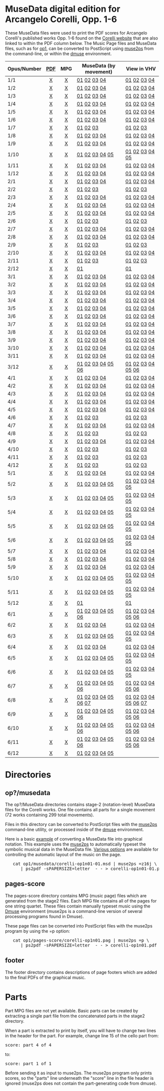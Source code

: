 MuseData digital edition for Arcangelo Corelli, Opp. 1-6
=========================================================

These MuseData files were used to print the PDF scores for Arcangelo
Corelli's published works Opp. 1-6 found on the [Corelli
website](http://corelli.ccarh.org) that are also linked to within the
PDF column below.  The Music Page files  and MuseData files, such
as for [op1](op1), can be converted to PostScript using
[muse2ps](https://github.com/musedata/muse2ps) from the command-line,
or within the [dmuse](http://dmuse.ccarh.org) environment.


| Opus/Number | [PDF](http://corelli.ccarh.org) | MPG | MuseData (by movement) | View in VHV |
| ---- | :---: | :---: | -------- | ----- |
| 1/1  | [X](https://pdf.musedata.org/?id=corelli-op1-n01) | [X](op1/pages-score/corelli-op1n01.pag) | [01](op1/musedata/corelli-op1n01-01.msd) [02](op1/musedata/corelli-op1n01-02.msd)  [03](op1/musedata/corelli-op1n01-03.msd)  [04](op1/musedata/corelli-op1n01-04.msd)                                                                                                                               |[01](https://verovio.humdrum.org?file=github:musedata/corelli/op1/musedata/corelli-op1n01-01.msd) [02](https://verovio.humdrum.org?file=github:musedata/corelli/op1/musedata/corelli-op1n01-02.msd)  [03](https://verovio.humdrum.org?file=github:musedata/corelli/op1/musedata/corelli-op1n01-03.msd)  [04](https://verovio.humdrum.org?file=github:musedata/corelli/op1/musedata/corelli-op1n01-04.msd) |
| 1/2  | [X](https://pdf.musedata.org/?id=corelli-op1-n02) | [X](op1/pages-score/corelli-op1n02.pag) | [01](op1/musedata/corelli-op1n02-01.msd) [02](op1/musedata/corelli-op1n02-02.msd)  [03](op1/musedata/corelli-op1n02-03.msd)  [04](op1/musedata/corelli-op1n02-04.msd)                                                                                                                               |[01](https://verovio.humdrum.org?file=github:musedata/corelli/op1/musedata/corelli-op1n02-01.msd) [02](https://verovio.humdrum.org?file=github:musedata/corelli/op1/musedata/corelli-op1n02-02.msd)  [03](https://verovio.humdrum.org?file=github:musedata/corelli/op1/musedata/corelli-op1n02-03.msd)  [04](https://verovio.humdrum.org?file=github:musedata/corelli/op1/musedata/corelli-op1n02-04.msd) |
| 1/3  | [X](https://pdf.musedata.org/?id=corelli-op1-n03) | [X](op1/pages-score/corelli-op1n03.pag) | [01](op1/musedata/corelli-op1n03-01.msd) [02](op1/musedata/corelli-op1n03-02.msd)  [03](op1/musedata/corelli-op1n03-03.msd)  [04](op1/musedata/corelli-op1n03-04.msd)                                                                                                                               |[01](https://verovio.humdrum.org?file=github:musedata/corelli/op1/musedata/corelli-op1n03-01.msd) [02](https://verovio.humdrum.org?file=github:musedata/corelli/op1/musedata/corelli-op1n03-02.msd)  [03](https://verovio.humdrum.org?file=github:musedata/corelli/op1/musedata/corelli-op1n03-03.msd)  [04](https://verovio.humdrum.org?file=github:musedata/corelli/op1/musedata/corelli-op1n03-04.msd) |
| 1/4  | [X](https://pdf.musedata.org/?id=corelli-op1-n04) | [X](op1/pages-score/corelli-op1n04.pag) | [01](op1/musedata/corelli-op1n04-01.msd) [02](op1/musedata/corelli-op1n04-02.msd)  [03](op1/musedata/corelli-op1n04-03.msd)  [04](op1/musedata/corelli-op1n04-04.msd)                                                                                                                               |[01](https://verovio.humdrum.org?file=github:musedata/corelli/op1/musedata/corelli-op1n04-01.msd) [02](https://verovio.humdrum.org?file=github:musedata/corelli/op1/musedata/corelli-op1n04-02.msd)  [03](https://verovio.humdrum.org?file=github:musedata/corelli/op1/musedata/corelli-op1n04-03.msd)  [04](https://verovio.humdrum.org?file=github:musedata/corelli/op1/musedata/corelli-op1n04-04.msd) |
| 1/5  | [X](https://pdf.musedata.org/?id=corelli-op1-n05) | [X](op1/pages-score/corelli-op1n05.pag) | [01](op1/musedata/corelli-op1n05-01.msd) [02](op1/musedata/corelli-op1n05-02.msd)  [03](op1/musedata/corelli-op1n05-03.msd)  [04](op1/musedata/corelli-op1n05-04.msd)                                                                                                                               |[01](https://verovio.humdrum.org?file=github:musedata/corelli/op1/musedata/corelli-op1n05-01.msd) [02](https://verovio.humdrum.org?file=github:musedata/corelli/op1/musedata/corelli-op1n05-02.msd)  [03](https://verovio.humdrum.org?file=github:musedata/corelli/op1/musedata/corelli-op1n05-03.msd)  [04](https://verovio.humdrum.org?file=github:musedata/corelli/op1/musedata/corelli-op1n05-04.msd) |
| 1/6  | [X](https://pdf.musedata.org/?id=corelli-op1-n06) | [X](op1/pages-score/corelli-op1n06.pag) | [01](op1/musedata/corelli-op1n06-01.msd) [02](op1/musedata/corelli-op1n06-02.msd)  [03](op1/musedata/corelli-op1n06-03.msd)  [04](op1/musedata/corelli-op1n06-04.msd)                                                                                                                               |[01](https://verovio.humdrum.org?file=github:musedata/corelli/op1/musedata/corelli-op1n06-01.msd) [02](https://verovio.humdrum.org?file=github:musedata/corelli/op1/musedata/corelli-op1n06-02.msd)  [03](https://verovio.humdrum.org?file=github:musedata/corelli/op1/musedata/corelli-op1n06-03.msd)  [04](https://verovio.humdrum.org?file=github:musedata/corelli/op1/musedata/corelli-op1n06-04.msd) |
| 1/7  | [X](https://pdf.musedata.org/?id=corelli-op1-n07) | [X](op1/pages-score/corelli-op1n07.pag) | [01](op1/musedata/corelli-op1n07-01.msd) [02](op1/musedata/corelli-op1n07-02.msd)  [03](op1/musedata/corelli-op1n07-03.msd)                                                                                                                                                                         |[01](https://verovio.humdrum.org?file=github:musedata/corelli/op1/musedata/corelli-op1n07-01.msd) [02](https://verovio.humdrum.org?file=github:musedata/corelli/op1/musedata/corelli-op1n07-02.msd)  [03](https://verovio.humdrum.org?file=github:musedata/corelli/op1/musedata/corelli-op1n07-03.msd) |
| 1/8  | [X](https://pdf.musedata.org/?id=corelli-op1-n08) | [X](op1/pages-score/corelli-op1n08.pag) | [01](op1/musedata/corelli-op1n08-01.msd) [02](op1/musedata/corelli-op1n08-02.msd)  [03](op1/musedata/corelli-op1n08-03.msd)  [04](op1/musedata/corelli-op1n08-04.msd)                                                                                                                               |[01](https://verovio.humdrum.org?file=github:musedata/corelli/op1/musedata/corelli-op1n08-01.msd) [02](https://verovio.humdrum.org?file=github:musedata/corelli/op1/musedata/corelli-op1n08-02.msd)  [03](https://verovio.humdrum.org?file=github:musedata/corelli/op1/musedata/corelli-op1n08-03.msd)  [04](https://verovio.humdrum.org?file=github:musedata/corelli/op1/musedata/corelli-op1n08-04.msd) |
| 1/9  | [X](https://pdf.musedata.org/?id=corelli-op1-n09) | [X](op1/pages-score/corelli-op1n09.pag) | [01](op1/musedata/corelli-op1n09-01.msd) [02](op1/musedata/corelli-op1n09-02.msd)  [03](op1/musedata/corelli-op1n09-03.msd)  [04](op1/musedata/corelli-op1n09-04.msd)                                                                                                                               |[01](https://verovio.humdrum.org?file=github:musedata/corelli/op1/musedata/corelli-op1n09-01.msd) [02](https://verovio.humdrum.org?file=github:musedata/corelli/op1/musedata/corelli-op1n09-02.msd)  [03](https://verovio.humdrum.org?file=github:musedata/corelli/op1/musedata/corelli-op1n09-03.msd)  [04](https://verovio.humdrum.org?file=github:musedata/corelli/op1/musedata/corelli-op1n09-04.msd) |
| 1/10 | [X](https://pdf.musedata.org/?id=corelli-op1-n10) | [X](op1/pages-score/corelli-op1n10.pag) | [01](op1/musedata/corelli-op1n10-01.msd) [02](op1/musedata/corelli-op1n10-02.msd)  [03](op1/musedata/corelli-op1n10-03.msd)  [04](op1/musedata/corelli-op1n10-04.msd)  [05](op1/musedata/corelli-op1n10-05.msd)                                                                                     |[01](https://verovio.humdrum.org?file=github:musedata/corelli/op1/musedata/corelli-op1n10-01.msd) [02](https://verovio.humdrum.org?file=github:musedata/corelli/op1/musedata/corelli-op1n10-02.msd)  [03](https://verovio.humdrum.org?file=github:musedata/corelli/op1/musedata/corelli-op1n10-03.msd)  [04](https://verovio.humdrum.org?file=github:musedata/corelli/op1/musedata/corelli-op1n10-04.msd)  [05](https://verovio.humdrum.org?file=github:musedata/corelli/op1/musedata/corelli-op1n10-05.msd)|
| 1/11 | [X](https://pdf.musedata.org/?id=corelli-op1-n11) | [X](op1/pages-score/corelli-op1n11.pag) | [01](op1/musedata/corelli-op1n11-01.msd) [02](op1/musedata/corelli-op1n11-02.msd)  [03](op1/musedata/corelli-op1n11-03.msd)  [04](op1/musedata/corelli-op1n11-04.msd)                                                                                                                               |[01](https://verovio.humdrum.org?file=github:musedata/corelli/op1/musedata/corelli-op1n11-01.msd) [02](https://verovio.humdrum.org?file=github:musedata/corelli/op1/musedata/corelli-op1n11-02.msd)  [03](https://verovio.humdrum.org?file=github:musedata/corelli/op1/musedata/corelli-op1n11-03.msd)  [04](https://verovio.humdrum.org?file=github:musedata/corelli/op1/musedata/corelli-op1n11-04.msd) |
| 1/12 | [X](https://pdf.musedata.org/?id=corelli-op1-n12) | [X](op1/pages-score/corelli-op1n12.pag) | [01](op1/musedata/corelli-op1n12-01.msd) [02](op1/musedata/corelli-op1n12-02.msd)  [03](op1/musedata/corelli-op1n12-03.msd)  [04](op1/musedata/corelli-op1n12-04.msd)                                                                                                                               |[01](https://verovio.humdrum.org?file=github:musedata/corelli/op1/musedata/corelli-op1n12-01.msd) [02](https://verovio.humdrum.org?file=github:musedata/corelli/op1/musedata/corelli-op1n12-02.msd)  [03](https://verovio.humdrum.org?file=github:musedata/corelli/op1/musedata/corelli-op1n12-03.msd)  [04](https://verovio.humdrum.org?file=github:musedata/corelli/op1/musedata/corelli-op1n12-04.msd) |
| 2/1  | [X](https://pdf.musedata.org/?id=corelli-op2-n01) | [X](op2/pages-score/corelli-op2n01.pag) | [01](op2/musedata/corelli-op2n01-01.msd) [02](op2/musedata/corelli-op2n01-02.msd)  [03](op2/musedata/corelli-op2n01-03.msd)  [04](op2/musedata/corelli-op2n01-04.msd)                                                                                                                               |[01](https://verovio.humdrum.org?file=github:musedata/corelli/op2/musedata/corelli-op2n01-01.msd) [02](https://verovio.humdrum.org?file=github:musedata/corelli/op2/musedata/corelli-op2n01-02.msd)  [03](https://verovio.humdrum.org?file=github:musedata/corelli/op2/musedata/corelli-op2n01-03.msd)  [04](https://verovio.humdrum.org?file=github:musedata/corelli/op2/musedata/corelli-op2n01-04.msd) |
| 2/2  | [X](https://pdf.musedata.org/?id=corelli-op2-n02) | [X](op2/pages-score/corelli-op2n02.pag) | [01](op2/musedata/corelli-op2n02-01.msd) [02](op2/musedata/corelli-op2n02-02.msd)  [03](op2/musedata/corelli-op2n02-03.msd)                                                                                                                                                                         |[01](https://verovio.humdrum.org?file=github:musedata/corelli/op2/musedata/corelli-op2n02-01.msd) [02](https://verovio.humdrum.org?file=github:musedata/corelli/op2/musedata/corelli-op2n02-02.msd)  [03](https://verovio.humdrum.org?file=github:musedata/corelli/op2/musedata/corelli-op2n02-03.msd) |
| 2/3  | [X](https://pdf.musedata.org/?id=corelli-op2-n03) | [X](op2/pages-score/corelli-op2n03.pag) | [01](op2/musedata/corelli-op2n03-01.msd) [02](op2/musedata/corelli-op2n03-02.msd)  [03](op2/musedata/corelli-op2n03-03.msd)  [04](op2/musedata/corelli-op2n03-04.msd)                                                                                                                               |[01](https://verovio.humdrum.org?file=github:musedata/corelli/op2/musedata/corelli-op2n03-01.msd) [02](https://verovio.humdrum.org?file=github:musedata/corelli/op2/musedata/corelli-op2n03-02.msd)  [03](https://verovio.humdrum.org?file=github:musedata/corelli/op2/musedata/corelli-op2n03-03.msd)  [04](https://verovio.humdrum.org?file=github:musedata/corelli/op2/musedata/corelli-op2n03-04.msd) |
| 2/4  | [X](https://pdf.musedata.org/?id=corelli-op2-n04) | [X](op2/pages-score/corelli-op2n04.pag) | [01](op2/musedata/corelli-op2n04-01.msd) [02](op2/musedata/corelli-op2n04-02.msd)  [03](op2/musedata/corelli-op2n04-03.msd)  [04](op2/musedata/corelli-op2n04-04.msd)                                                                                                                               |[01](https://verovio.humdrum.org?file=github:musedata/corelli/op2/musedata/corelli-op2n04-01.msd) [02](https://verovio.humdrum.org?file=github:musedata/corelli/op2/musedata/corelli-op2n04-02.msd)  [03](https://verovio.humdrum.org?file=github:musedata/corelli/op2/musedata/corelli-op2n04-03.msd)  [04](https://verovio.humdrum.org?file=github:musedata/corelli/op2/musedata/corelli-op2n04-04.msd) |
| 2/5  | [X](https://pdf.musedata.org/?id=corelli-op2-n05) | [X](op2/pages-score/corelli-op2n05.pag) | [01](op2/musedata/corelli-op2n05-01.msd) [02](op2/musedata/corelli-op2n05-02.msd)  [03](op2/musedata/corelli-op2n05-03.msd)  [04](op2/musedata/corelli-op2n05-04.msd)                                                                                                                               |[01](https://verovio.humdrum.org?file=github:musedata/corelli/op2/musedata/corelli-op2n05-01.msd) [02](https://verovio.humdrum.org?file=github:musedata/corelli/op2/musedata/corelli-op2n05-02.msd)  [03](https://verovio.humdrum.org?file=github:musedata/corelli/op2/musedata/corelli-op2n05-03.msd)  [04](https://verovio.humdrum.org?file=github:musedata/corelli/op2/musedata/corelli-op2n05-04.msd) |
| 2/6  | [X](https://pdf.musedata.org/?id=corelli-op2-n06) | [X](op2/pages-score/corelli-op2n06.pag) | [01](op2/musedata/corelli-op2n06-01.msd) [02](op2/musedata/corelli-op2n06-02.msd)  [03](op2/musedata/corelli-op2n06-03.msd)                                                                                                                                                                         |[01](https://verovio.humdrum.org?file=github:musedata/corelli/op2/musedata/corelli-op2n06-01.msd) [02](https://verovio.humdrum.org?file=github:musedata/corelli/op2/musedata/corelli-op2n06-02.msd)  [03](https://verovio.humdrum.org?file=github:musedata/corelli/op2/musedata/corelli-op2n06-03.msd) |
| 2/7  | [X](https://pdf.musedata.org/?id=corelli-op2-n07) | [X](op2/pages-score/corelli-op2n07.pag) | [01](op2/musedata/corelli-op2n07-01.msd) [02](op2/musedata/corelli-op2n07-02.msd)  [03](op2/musedata/corelli-op2n07-03.msd)  [04](op2/musedata/corelli-op2n07-04.msd)                                                                                                                               |[01](https://verovio.humdrum.org?file=github:musedata/corelli/op2/musedata/corelli-op2n07-01.msd) [02](https://verovio.humdrum.org?file=github:musedata/corelli/op2/musedata/corelli-op2n07-02.msd)  [03](https://verovio.humdrum.org?file=github:musedata/corelli/op2/musedata/corelli-op2n07-03.msd)  [04](https://verovio.humdrum.org?file=github:musedata/corelli/op2/musedata/corelli-op2n07-04.msd) |
| 2/8  | [X](https://pdf.musedata.org/?id=corelli-op2-n08) | [X](op2/pages-score/corelli-op2n08.pag) | [01](op2/musedata/corelli-op2n08-01.msd) [02](op2/musedata/corelli-op2n08-02.msd)  [03](op2/musedata/corelli-op2n08-03.msd)  [04](op2/musedata/corelli-op2n08-04.msd)                                                                                                                               |[01](https://verovio.humdrum.org?file=github:musedata/corelli/op2/musedata/corelli-op2n08-01.msd) [02](https://verovio.humdrum.org?file=github:musedata/corelli/op2/musedata/corelli-op2n08-02.msd)  [03](https://verovio.humdrum.org?file=github:musedata/corelli/op2/musedata/corelli-op2n08-03.msd)  [04](https://verovio.humdrum.org?file=github:musedata/corelli/op2/musedata/corelli-op2n08-04.msd) |
| 2/9  | [X](https://pdf.musedata.org/?id=corelli-op2-n09) | [X](op2/pages-score/corelli-op2n09.pag) | [01](op2/musedata/corelli-op2n09-01.msd) [02](op2/musedata/corelli-op2n09-02.msd)  [03](op2/musedata/corelli-op2n09-03.msd)                                                                                                                                                                         |[01](https://verovio.humdrum.org?file=github:musedata/corelli/op2/musedata/corelli-op2n09-01.msd) [02](https://verovio.humdrum.org?file=github:musedata/corelli/op2/musedata/corelli-op2n09-02.msd)  [03](https://verovio.humdrum.org?file=github:musedata/corelli/op2/musedata/corelli-op2n09-03.msd) |
| 2/10 | [X](https://pdf.musedata.org/?id=corelli-op2-n10) | [X](op2/pages-score/corelli-op2n10.pag) | [01](op2/musedata/corelli-op2n10-01.msd) [02](op2/musedata/corelli-op2n10-02.msd)  [03](op2/musedata/corelli-op2n10-03.msd)  [04](op2/musedata/corelli-op2n10-04.msd)                                                                                                                               |[01](https://verovio.humdrum.org?file=github:musedata/corelli/op2/musedata/corelli-op2n10-01.msd) [02](https://verovio.humdrum.org?file=github:musedata/corelli/op2/musedata/corelli-op2n10-02.msd)  [03](https://verovio.humdrum.org?file=github:musedata/corelli/op2/musedata/corelli-op2n10-03.msd)  [04](ohttps://verovio.humdrum.org?file=github:musedata/corelli/p2/musedata/corelli-op2n10-04.msd) |
| 2/11 | [X](https://pdf.musedata.org/?id=corelli-op2-n11) | [X](op2/pages-score/corelli-op2n11.pag) | [01](op2/musedata/corelli-op2n11-01.msd) [02](op2/musedata/corelli-op2n11-02.msd)  [03](op2/musedata/corelli-op2n11-03.msd)                                                                                                                                                                         |[01](https://verovio.humdrum.org?file=github:musedata/corelli/op2/musedata/corelli-op2n11-01.msd) [02](https://verovio.humdrum.org?file=github:musedata/corelli/op2/musedata/corelli-op2n11-02.msd)  [03](https://verovio.humdrum.org?file=github:musedata/corelli/op2/musedata/corelli-op2n11-03.msd) |
| 2/12 | [X](https://pdf.musedata.org/?id=corelli-op2-n12) | [X](op2/pages-score/corelli-op2n12.pag) | [01](op2/musedata/corelli-op2n12-01.msd)                                                                                                                                                                                                                                                            |[01](https://verovio.humdrum.org?file=github:musedata/corelli/op2/musedata/corelli-op2n12-01.msd) |
| 3/1  | [X](https://pdf.musedata.org/?id=corelli-op3-n01) | [X](op3/pages-score/corelli-op3n01.pag) | [01](op3/musedata/corelli-op3n01-01.msd) [02](op3/musedata/corelli-op3n01-02.msd)  [03](op3/musedata/corelli-op3n01-03.msd)  [04](op3/musedata/corelli-op3n01-04.msd)                                                                                                                               |[01](https://verovio.humdrum.org?file=github:musedata/corelli/op3/musedata/corelli-op3n01-01.msd) [02](https://verovio.humdrum.org?file=github:musedata/corelli/op3/musedata/corelli-op3n01-02.msd)  [03](https://verovio.humdrum.org?file=github:musedata/corelli/op3/musedata/corelli-op3n01-03.msd)  [04](https://verovio.humdrum.org?file=github:musedata/corelli/op3/musedata/corelli-op3n01-04.msd) |
| 3/2  | [X](https://pdf.musedata.org/?id=corelli-op3-n02) | [X](op3/pages-score/corelli-op3n02.pag) | [01](op3/musedata/corelli-op3n02-01.msd) [02](op3/musedata/corelli-op3n02-02.msd)  [03](op3/musedata/corelli-op3n02-03.msd)  [04](op3/musedata/corelli-op3n02-04.msd)                                                                                                                               |[01](https://verovio.humdrum.org?file=github:musedata/corelli/op3/musedata/corelli-op3n02-01.msd) [02](https://verovio.humdrum.org?file=github:musedata/corelli/op3/musedata/corelli-op3n02-02.msd)  [03](https://verovio.humdrum.org?file=github:musedata/corelli/op3/musedata/corelli-op3n02-03.msd)  [04](https://verovio.humdrum.org?file=github:musedata/corelli/op3/musedata/corelli-op3n02-04.msd) |
| 3/3  | [X](https://pdf.musedata.org/?id=corelli-op3-n03) | [X](op3/pages-score/corelli-op3n03.pag) | [01](op3/musedata/corelli-op3n03-01.msd) [02](op3/musedata/corelli-op3n03-02.msd)  [03](op3/musedata/corelli-op3n03-03.msd)  [04](op3/musedata/corelli-op3n03-04.msd)                                                                                                                               |[01](https://verovio.humdrum.org?file=github:musedata/corelli/op3/musedata/corelli-op3n03-01.msd) [02](https://verovio.humdrum.org?file=github:musedata/corelli/op3/musedata/corelli-op3n03-02.msd)  [03](https://verovio.humdrum.org?file=github:musedata/corelli/op3/musedata/corelli-op3n03-03.msd)  [04](https://verovio.humdrum.org?file=github:musedata/corelli/op3/musedata/corelli-op3n03-04.msd) |
| 3/4  | [X](https://pdf.musedata.org/?id=corelli-op3-n04) | [X](op3/pages-score/corelli-op3n04.pag) | [01](op3/musedata/corelli-op3n04-01.msd) [02](op3/musedata/corelli-op3n04-02.msd)  [03](op3/musedata/corelli-op3n04-03.msd)  [04](op3/musedata/corelli-op3n04-04.msd)                                                                                                                               |[01](https://verovio.humdrum.org?file=github:musedata/corelli/op3/musedata/corelli-op3n04-01.msd) [02](https://verovio.humdrum.org?file=github:musedata/corelli/op3/musedata/corelli-op3n04-02.msd)  [03](https://verovio.humdrum.org?file=github:musedata/corelli/op3/musedata/corelli-op3n04-03.msd)  [04](https://verovio.humdrum.org?file=github:musedata/corelli/op3/musedata/corelli-op3n04-04.msd) |
| 3/5  | [X](https://pdf.musedata.org/?id=corelli-op3-n05) | [X](op3/pages-score/corelli-op3n05.pag) | [01](op3/musedata/corelli-op3n05-01.msd) [02](op3/musedata/corelli-op3n05-02.msd)  [03](op3/musedata/corelli-op3n05-03.msd)  [04](op3/musedata/corelli-op3n05-04.msd)                                                                                                                               |[01](https://verovio.humdrum.org?file=github:musedata/corelli/op3/musedata/corelli-op3n05-01.msd) [02](https://verovio.humdrum.org?file=github:musedata/corelli/op3/musedata/corelli-op3n05-02.msd)  [03](https://verovio.humdrum.org?file=github:musedata/corelli/op3/musedata/corelli-op3n05-03.msd)  [04](https://verovio.humdrum.org?file=github:musedata/corelli/op3/musedata/corelli-op3n05-04.msd) |
| 3/6  | [X](https://pdf.musedata.org/?id=corelli-op3-n06) | [X](op3/pages-score/corelli-op3n06.pag) | [01](op3/musedata/corelli-op3n06-01.msd) [02](op3/musedata/corelli-op3n06-02.msd)  [03](op3/musedata/corelli-op3n06-03.msd)  [04](op3/musedata/corelli-op3n06-04.msd)                                                                                                                               |[01](https://verovio.humdrum.org?file=github:musedata/corelli/op3/musedata/corelli-op3n06-01.msd) [02](https://verovio.humdrum.org?file=github:musedata/corelli/op3/musedata/corelli-op3n06-02.msd)  [03](https://verovio.humdrum.org?file=github:musedata/corelli/op3/musedata/corelli-op3n06-03.msd)  [04](https://verovio.humdrum.org?file=github:musedata/corelli/op3/musedata/corelli-op3n06-04.msd) |
| 3/7  | [X](https://pdf.musedata.org/?id=corelli-op3-n07) | [X](op3/pages-score/corelli-op3n07.pag) | [01](op3/musedata/corelli-op3n07-01.msd) [02](op3/musedata/corelli-op3n07-02.msd)  [03](op3/musedata/corelli-op3n07-03.msd)  [04](op3/musedata/corelli-op3n07-04.msd)                                                                                                                               |[01](https://verovio.humdrum.org?file=github:musedata/corelli/op3/musedata/corelli-op3n07-01.msd) [02](https://verovio.humdrum.org?file=github:musedata/corelli/op3/musedata/corelli-op3n07-02.msd)  [03](https://verovio.humdrum.org?file=github:musedata/corelli/op3/musedata/corelli-op3n07-03.msd)  [04](https://verovio.humdrum.org?file=github:musedata/corelli/op3/musedata/corelli-op3n07-04.msd) |
| 3/8  | [X](https://pdf.musedata.org/?id=corelli-op3-n08) | [X](op3/pages-score/corelli-op3n08.pag) | [01](op3/musedata/corelli-op3n08-01.msd) [02](op3/musedata/corelli-op3n08-02.msd)  [03](op3/musedata/corelli-op3n08-03.msd)  [04](op3/musedata/corelli-op3n08-04.msd)                                                                                                                               |[01](https://verovio.humdrum.org?file=github:musedata/corelli/op3/musedata/corelli-op3n08-01.msd) [02](https://verovio.humdrum.org?file=github:musedata/corelli/op3/musedata/corelli-op3n08-02.msd)  [03](https://verovio.humdrum.org?file=github:musedata/corelli/op3/musedata/corelli-op3n08-03.msd)  [04](https://verovio.humdrum.org?file=github:musedata/corelli/op3/musedata/corelli-op3n08-04.msd) |
| 3/9  | [X](https://pdf.musedata.org/?id=corelli-op3-n09) | [X](op3/pages-score/corelli-op3n09.pag) | [01](op3/musedata/corelli-op3n09-01.msd) [02](op3/musedata/corelli-op3n09-02.msd)  [03](op3/musedata/corelli-op3n09-03.msd)  [04](op3/musedata/corelli-op3n09-04.msd)                                                                                                                               |[01](https://verovio.humdrum.org?file=github:musedata/corelli/op3/musedata/corelli-op3n09-01.msd) [02](https://verovio.humdrum.org?file=github:musedata/corelli/op3/musedata/corelli-op3n09-02.msd)  [03](https://verovio.humdrum.org?file=github:musedata/corelli/op3/musedata/corelli-op3n09-03.msd)  [04](https://verovio.humdrum.org?file=github:musedata/corelli/op3/musedata/corelli-op3n09-04.msd) |
| 3/10 | [X](https://pdf.musedata.org/?id=corelli-op3-n10) | [X](op3/pages-score/corelli-op3n10.pag) | [01](op3/musedata/corelli-op3n10-01.msd) [02](op3/musedata/corelli-op3n10-02.msd)  [03](op3/musedata/corelli-op3n10-03.msd)  [04](op3/musedata/corelli-op3n10-04.msd)                                                                                                                               |[01](https://verovio.humdrum.org?file=github:musedata/corelli/op3/musedata/corelli-op3n10-01.msd) [02](https://verovio.humdrum.org?file=github:musedata/corelli/op3/musedata/corelli-op3n10-02.msd)  [03](https://verovio.humdrum.org?file=github:musedata/corelli/op3/musedata/corelli-op3n10-03.msd)  [04](https://verovio.humdrum.org?file=github:musedata/corelli/op3/musedata/corelli-op3n10-04.msd) |
| 3/11 | [X](https://pdf.musedata.org/?id=corelli-op3-n11) | [X](op3/pages-score/corelli-op3n11.pag) | [01](op3/musedata/corelli-op3n11-01.msd) [02](op3/musedata/corelli-op3n11-02.msd)  [03](op3/musedata/corelli-op3n11-03.msd)  [04](op3/musedata/corelli-op3n11-04.msd)                                                                                                                               |[01](https://verovio.humdrum.org?file=github:musedata/corelli/op3/musedata/corelli-op3n11-01.msd) [02](https://verovio.humdrum.org?file=github:musedata/corelli/op3/musedata/corelli-op3n11-02.msd)  [03](https://verovio.humdrum.org?file=github:musedata/corelli/op3/musedata/corelli-op3n11-03.msd)  [04](https://verovio.humdrum.org?file=github:musedata/corelli/op3/musedata/corelli-op3n11-04.msd) |
| 3/12 | [X](https://pdf.musedata.org/?id=corelli-op3-n12) | [X](op3/pages-score/corelli-op3n12.pag) | [01](op3/musedata/corelli-op3n12-01.msd) [02](op3/musedata/corelli-op3n12-02.msd)  [03](op3/musedata/corelli-op3n12-03.msd)  [04](op3/musedata/corelli-op3n12-04.msd)  [05](op3/musedata/corelli-op3n12-05.msd)  [06](op3/musedata/corelli-op3n12-06.msd)                                           |[01](https://verovio.humdrum.org?file=github:musedata/corelli/op3/musedata/corelli-op3n12-01.msd) [02](https://verovio.humdrum.org?file=github:musedata/corelli/op3/musedata/corelli-op3n12-02.msd)  [03](https://verovio.humdrum.org?file=github:musedata/corelli/op3/musedata/corelli-op3n12-03.msd)  [04](https://verovio.humdrum.org?file=github:musedata/corelli/op3/musedata/corelli-op3n12-04.msd)  [05](https://verovio.humdrum.org?file=github:musedata/corelli/op3/musedata/corelli-op3n12-05.msd)  [06](op3/musedata/corelli-op3n12-06.msd) |
| 4/1  | [X](https://pdf.musedata.org/?id=corelli-op4-n01) | [X](op4/pages-score/corelli-op4n01.pag) | [01](op4/musedata/corelli-op4n01-01.msd) [02](op4/musedata/corelli-op4n01-02.msd)  [03](op4/musedata/corelli-op4n01-03.msd)  [04](op4/musedata/corelli-op4n01-04.msd)                                                                                                                               |[01](https://verovio.humdrum.org?file=github:musedata/corelli/op4/musedata/corelli-op4n01-01.msd) [02](https://verovio.humdrum.org?file=github:musedata/corelli/op4/musedata/corelli-op4n01-02.msd)  [03](https://verovio.humdrum.org?file=github:musedata/corelli/op4/musedata/corelli-op4n01-03.msd)  [04](https://verovio.humdrum.org?file=github:musedata/corelli/op4/musedata/corelli-op4n01-04.msd) |
| 4/2  | [X](https://pdf.musedata.org/?id=corelli-op4-n02) | [X](op4/pages-score/corelli-op4n02.pag) | [01](op4/musedata/corelli-op4n02-01.msd) [02](op4/musedata/corelli-op4n02-02.msd)  [03](op4/musedata/corelli-op4n02-03.msd)  [04](op4/musedata/corelli-op4n02-04.msd)                                                                                                                               |[01](https://verovio.humdrum.org?file=github:musedata/corelli/op4/musedata/corelli-op4n02-01.msd) [02](https://verovio.humdrum.org?file=github:musedata/corelli/op4/musedata/corelli-op4n02-02.msd)  [03](https://verovio.humdrum.org?file=github:musedata/corelli/op4/musedata/corelli-op4n02-03.msd)  [04](https://verovio.humdrum.org?file=github:musedata/corelli/op4/musedata/corelli-op4n02-04.msd) |
| 4/3  | [X](https://pdf.musedata.org/?id=corelli-op4-n03) | [X](op4/pages-score/corelli-op4n03.pag) | [01](op4/musedata/corelli-op4n03-01.msd) [02](op4/musedata/corelli-op4n03-02.msd)  [03](op4/musedata/corelli-op4n03-03.msd)  [04](op4/musedata/corelli-op4n03-04.msd)                                                                                                                               |[01](https://verovio.humdrum.org?file=github:musedata/corelli/op4/musedata/corelli-op4n03-01.msd) [02](https://verovio.humdrum.org?file=github:musedata/corelli/op4/musedata/corelli-op4n03-02.msd)  [03](https://verovio.humdrum.org?file=github:musedata/corelli/op4/musedata/corelli-op4n03-03.msd)  [04](https://verovio.humdrum.org?file=github:musedata/corelli/op4/musedata/corelli-op4n03-04.msd) |
| 4/4  | [X](https://pdf.musedata.org/?id=corelli-op4-n04) | [X](op4/pages-score/corelli-op4n04.pag) | [01](op4/musedata/corelli-op4n04-01.msd) [02](op4/musedata/corelli-op4n04-02.msd)  [03](op4/musedata/corelli-op4n04-03.msd)  [04](op4/musedata/corelli-op4n04-04.msd)                                                                                                                               |[01](https://verovio.humdrum.org?file=github:musedata/corelli/op4/musedata/corelli-op4n04-01.msd) [02](https://verovio.humdrum.org?file=github:musedata/corelli/op4/musedata/corelli-op4n04-02.msd)  [03](https://verovio.humdrum.org?file=github:musedata/corelli/op4/musedata/corelli-op4n04-03.msd)  [04](https://verovio.humdrum.org?file=github:musedata/corelli/op4/musedata/corelli-op4n04-04.msd) |
| 4/5  | [X](https://pdf.musedata.org/?id=corelli-op4-n05) | [X](op4/pages-score/corelli-op4n05.pag) | [01](op4/musedata/corelli-op4n05-01.msd) [02](op4/musedata/corelli-op4n05-02.msd)  [03](op4/musedata/corelli-op4n05-03.msd)  [04](op4/musedata/corelli-op4n05-04.msd)                                                                                                                               |[01](https://verovio.humdrum.org?file=github:musedata/corelli/op4/musedata/corelli-op4n05-01.msd) [02](https://verovio.humdrum.org?file=github:musedata/corelli/op4/musedata/corelli-op4n05-02.msd)  [03](https://verovio.humdrum.org?file=github:musedata/corelli/op4/musedata/corelli-op4n05-03.msd)  [04](https://verovio.humdrum.org?file=github:musedata/corelli/op4/musedata/corelli-op4n05-04.msd) |
| 4/6  | [X](https://pdf.musedata.org/?id=corelli-op4-n06) | [X](op4/pages-score/corelli-op4n06.pag) | [01](op4/musedata/corelli-op4n06-01.msd) [02](op4/musedata/corelli-op4n06-02.msd)  [03](op4/musedata/corelli-op4n06-03.msd)                                                                                                                                                                         |[01](https://verovio.humdrum.org?file=github:musedata/corelli/op4/musedata/corelli-op4n06-01.msd) [02](https://verovio.humdrum.org?file=github:musedata/corelli/op4/musedata/corelli-op4n06-02.msd)  [03](https://verovio.humdrum.org?file=github:musedata/corelli/op4/musedata/corelli-op4n06-03.msd) |
| 4/7  | [X](https://pdf.musedata.org/?id=corelli-op4-n07) | [X](op4/pages-score/corelli-op4n07.pag) | [01](op4/musedata/corelli-op4n07-01.msd) [02](op4/musedata/corelli-op4n07-02.msd)  [03](op4/musedata/corelli-op4n07-03.msd)  [04](op4/musedata/corelli-op4n07-04.msd)                                                                                                                               |[01](https://verovio.humdrum.org?file=github:musedata/corelli/op4/musedata/corelli-op4n07-01.msd) [02](https://verovio.humdrum.org?file=github:musedata/corelli/op4/musedata/corelli-op4n07-02.msd)  [03](https://verovio.humdrum.org?file=github:musedata/corelli/op4/musedata/corelli-op4n07-03.msd)  [04](https://verovio.humdrum.org?file=github:musedata/corelli/op4/musedata/corelli-op4n07-04.msd) |
| 4/8  | [X](https://pdf.musedata.org/?id=corelli-op4-n08) | [X](op4/pages-score/corelli-op4n08.pag) | [01](op4/musedata/corelli-op4n08-01.msd) [02](op4/musedata/corelli-op4n08-02.msd)  [03](op4/musedata/corelli-op4n08-03.msd)                                                                                                                                                                         |[01](https://verovio.humdrum.org?file=github:musedata/corelli/op4/musedata/corelli-op4n08-01.msd) [02](https://verovio.humdrum.org?file=github:musedata/corelli/op4/musedata/corelli-op4n08-02.msd)  [03](https://verovio.humdrum.org?file=github:musedata/corelli/op4/musedata/corelli-op4n08-03.msd) |
| 4/9  | [X](https://pdf.musedata.org/?id=corelli-op4-n09) | [X](op4/pages-score/corelli-op4n09.pag) | [01](op4/musedata/corelli-op4n09-01.msd) [02](op4/musedata/corelli-op4n09-02.msd)  [03](op4/musedata/corelli-op4n09-03.msd)  [04](op4/musedata/corelli-op4n09-04.msd)                                                                                                                               |[01](https://verovio.humdrum.org?file=github:musedata/corelli/op4/musedata/corelli-op4n09-01.msd) [02](https://verovio.humdrum.org?file=github:musedata/corelli/op4/musedata/corelli-op4n09-02.msd)  [03](https://verovio.humdrum.org?file=github:musedata/corelli/op4/musedata/corelli-op4n09-03.msd)  [04](https://verovio.humdrum.org?file=github:musedata/corelli/op4/musedata/corelli-op4n09-04.msd) |
| 4/10 | [X](https://pdf.musedata.org/?id=corelli-op4-n10) | [X](op4/pages-score/corelli-op4n10.pag) | [01](op4/musedata/corelli-op4n10-01.msd) [02](op4/musedata/corelli-op4n10-02.msd)  [03](op4/musedata/corelli-op4n10-03.msd)                                                                                                                                                                         |[01](https://verovio.humdrum.org?file=github:musedata/corelli/op4/musedata/corelli-op4n10-01.msd) [02](https://verovio.humdrum.org?file=github:musedata/corelli/op4/musedata/corelli-op4n10-02.msd)  [03](https://verovio.humdrum.org?file=github:musedata/corelli/op4/musedata/corelli-op4n10-03.msd) |
| 4/11 | [X](https://pdf.musedata.org/?id=corelli-op4-n11) | [X](op4/pages-score/corelli-op4n11.pag) | [01](op4/musedata/corelli-op4n11-01.msd) [02](op4/musedata/corelli-op4n11-02.msd)  [03](op4/musedata/corelli-op4n11-03.msd)                                                                                                                                                                         |[01](https://verovio.humdrum.org?file=github:musedata/corelli/op4/musedata/corelli-op4n11-01.msd) [02](https://verovio.humdrum.org?file=github:musedata/corelli/op4/musedata/corelli-op4n11-02.msd)  [03](https://verovio.humdrum.org?file=github:musedata/corelli/op4/musedata/corelli-op4n11-03.msd) |
| 4/12 | [X](https://pdf.musedata.org/?id=corelli-op4-n12) | [X](op4/pages-score/corelli-op4n12.pag) | [01](op4/musedata/corelli-op4n12-01.msd) [02](op4/musedata/corelli-op4n12-02.msd)  [03](op4/musedata/corelli-op4n12-03.msd)                                                                                                                                                                         |[01](https://verovio.humdrum.org?file=github:musedata/corelli/op4/musedata/corelli-op4n12-01.msd) [02](https://verovio.humdrum.org?file=github:musedata/corelli/op4/musedata/corelli-op4n12-02.msd)  [03](https://verovio.humdrum.org?file=github:musedata/corelli/op4/musedata/corelli-op4n12-03.msd) |
| 5/1  | [X](https://pdf.musedata.org/?id=corelli-op5-n01) | [X](op5/pages-score/corelli-op5n01.pag) | [01](op5/musedata/corelli-op5n01-01.msd) [02](op5/musedata/corelli-op5n01-02.msd)  [03](op5/musedata/corelli-op5n01-03.msd)  [04](op5/musedata/corelli-op5n01-04.msd)                                                                                                                               |[01](https://verovio.humdrum.org?file=github:musedata/corelli/op5/musedata/corelli-op5n01-01.msd) [02](https://verovio.humdrum.org?file=github:musedata/corelli/op5/musedata/corelli-op5n01-02.msd)  [03](https://verovio.humdrum.org?file=github:musedata/corelli/op5/musedata/corelli-op5n01-03.msd)  [04](https://verovio.humdrum.org?file=github:musedata/corelli/op5/musedata/corelli-op5n01-04.msd) |
| 5/2  | [X](https://pdf.musedata.org/?id=corelli-op5-n02) | [X](op5/pages-score/corelli-op5n02.pag) | [01](op5/musedata/corelli-op5n02-01.msd) [02](op5/musedata/corelli-op5n02-02.msd)  [03](op5/musedata/corelli-op5n02-03.msd)  [04](op5/musedata/corelli-op5n02-04.msd)  [05](op5/musedata/corelli-op5n02-05.msd)                                                                                     |[01](https://verovio.humdrum.org?file=github:musedata/corelli/op5/musedata/corelli-op5n02-01.msd) [02](https://verovio.humdrum.org?file=github:musedata/corelli/op5/musedata/corelli-op5n02-02.msd)  [03](https://verovio.humdrum.org?file=github:musedata/corelli/op5/musedata/corelli-op5n02-03.msd)  [04](https://verovio.humdrum.org?file=github:musedata/corelli/op5/musedata/corelli-op5n02-04.msd)  [05](https://verovio.humdrum.org?file=github:musedata/corelli/op5/musedata/corelli-op5n02-05.msd) |
| 5/3  | [X](https://pdf.musedata.org/?id=corelli-op5-n03) | [X](op5/pages-score/corelli-op5n03.pag) | [01](op5/musedata/corelli-op5n03-01.msd) [02](op5/musedata/corelli-op5n03-02.msd)  [03](op5/musedata/corelli-op5n03-03.msd)  [04](op5/musedata/corelli-op5n03-04.msd)  [05](op5/musedata/corelli-op5n03-05.msd)                                                                                     |[01](https://verovio.humdrum.org?file=github:musedata/corelli/op5/musedata/corelli-op5n03-01.msd) [02](https://verovio.humdrum.org?file=github:musedata/corelli/op5/musedata/corelli-op5n03-02.msd)  [03](https://verovio.humdrum.org?file=github:musedata/corelli/op5/musedata/corelli-op5n03-03.msd)  [04](https://verovio.humdrum.org?file=github:musedata/corelli/op5/musedata/corelli-op5n03-04.msd)  [05](https://verovio.humdrum.org?file=github:musedata/corelli/op5/musedata/corelli-op5n03-05.msd) |
| 5/4  | [X](https://pdf.musedata.org/?id=corelli-op5-n04) | [X](op5/pages-score/corelli-op5n04.pag) | [01](op5/musedata/corelli-op5n04-01.msd) [02](op5/musedata/corelli-op5n04-02.msd)  [03](op5/musedata/corelli-op5n04-03.msd)  [04](op5/musedata/corelli-op5n04-04.msd)  [05](op5/musedata/corelli-op5n04-05.msd)                                                                                     |[01](https://verovio.humdrum.org?file=github:musedata/corelli/op5/musedata/corelli-op5n04-01.msd) [02](https://verovio.humdrum.org?file=github:musedata/corelli/op5/musedata/corelli-op5n04-02.msd)  [03](https://verovio.humdrum.org?file=github:musedata/corelli/op5/musedata/corelli-op5n04-03.msd)  [04](https://verovio.humdrum.org?file=github:musedata/corelli/op5/musedata/corelli-op5n04-04.msd)  [05](https://verovio.humdrum.org?file=github:musedata/corelli/op5/musedata/corelli-op5n04-05.msd) |
| 5/5  | [X](https://pdf.musedata.org/?id=corelli-op5-n05) | [X](op5/pages-score/corelli-op5n05.pag) | [01](op5/musedata/corelli-op5n05-01.msd) [02](op5/musedata/corelli-op5n05-02.msd)  [03](op5/musedata/corelli-op5n05-03.msd)  [04](op5/musedata/corelli-op5n05-04.msd)  [05](op5/musedata/corelli-op5n05-05.msd)                                                                                     |[01](https://verovio.humdrum.org?file=github:musedata/corelli/op5/musedata/corelli-op5n05-01.msd) [02](https://verovio.humdrum.org?file=github:musedata/corelli/op5/musedata/corelli-op5n05-02.msd)  [03](https://verovio.humdrum.org?file=github:musedata/corelli/op5/musedata/corelli-op5n05-03.msd)  [04](https://verovio.humdrum.org?file=github:musedata/corelli/op5/musedata/corelli-op5n05-04.msd)  [05](https://verovio.humdrum.org?file=github:musedata/corelli/op5/musedata/corelli-op5n05-05.msd) |
| 5/6  | [X](https://pdf.musedata.org/?id=corelli-op5-n06) | [X](op5/pages-score/corelli-op5n06.pag) | [01](op5/musedata/corelli-op5n06-01.msd) [02](op5/musedata/corelli-op5n06-02.msd)  [03](op5/musedata/corelli-op5n06-03.msd)  [04](op5/musedata/corelli-op5n06-04.msd)  [05](op5/musedata/corelli-op5n06-05.msd)                                                                                     |[01](https://verovio.humdrum.org?file=github:musedata/corelli/op5/musedata/corelli-op5n06-01.msd) [02](https://verovio.humdrum.org?file=github:musedata/corelli/op5/musedata/corelli-op5n06-02.msd)  [03](https://verovio.humdrum.org?file=github:musedata/corelli/op5/musedata/corelli-op5n06-03.msd)  [04](https://verovio.humdrum.org?file=github:musedata/corelli/op5/musedata/corelli-op5n06-04.msd)  [05](https://verovio.humdrum.org?file=github:musedata/corelli/op5/musedata/corelli-op5n06-05.msd) |
| 5/7  | [X](https://pdf.musedata.org/?id=corelli-op5-n07) | [X](op5/pages-score/corelli-op5n07.pag) | [01](op5/musedata/corelli-op5n07-01.msd) [02](op5/musedata/corelli-op5n07-02.msd)  [03](op5/musedata/corelli-op5n07-03.msd)  [04](op5/musedata/corelli-op5n07-04.msd)                                                                                                                               |[01](https://verovio.humdrum.org?file=github:musedata/corelli/op5/musedata/corelli-op5n07-01.msd) [02](https://verovio.humdrum.org?file=github:musedata/corelli/op5/musedata/corelli-op5n07-02.msd)  [03](https://verovio.humdrum.org?file=github:musedata/corelli/op5/musedata/corelli-op5n07-03.msd)  [04](https://verovio.humdrum.org?file=github:musedata/corelli/op5/musedata/corelli-op5n07-04.msd) |
| 5/8  | [X](https://pdf.musedata.org/?id=corelli-op5-n08) | [X](op5/pages-score/corelli-op5n08.pag) | [01](op5/musedata/corelli-op5n08-01.msd) [02](op5/musedata/corelli-op5n08-02.msd)  [03](op5/musedata/corelli-op5n08-03.msd)  [04](op5/musedata/corelli-op5n08-04.msd)                                                                                                                               |[01](https://verovio.humdrum.org?file=github:musedata/corelli/op5/musedata/corelli-op5n08-01.msd) [02](https://verovio.humdrum.org?file=github:musedata/corelli/op5/musedata/corelli-op5n08-02.msd)  [03](https://verovio.humdrum.org?file=github:musedata/corelli/op5/musedata/corelli-op5n08-03.msd)  [04](https://verovio.humdrum.org?file=github:musedata/corelli/op5/musedata/corelli-op5n08-04.msd) |
| 5/9  | [X](https://pdf.musedata.org/?id=corelli-op5-n09) | [X](op5/pages-score/corelli-op5n09.pag) | [01](op5/musedata/corelli-op5n09-01.msd) [02](op5/musedata/corelli-op5n09-02.msd)  [03](op5/musedata/corelli-op5n09-03.msd)  [04](op5/musedata/corelli-op5n09-04.msd)                                                                                                                               |[01](https://verovio.humdrum.org?file=github:musedata/corelli/op5/musedata/corelli-op5n09-01.msd) [02](https://verovio.humdrum.org?file=github:musedata/corelli/op5/musedata/corelli-op5n09-02.msd)  [03](https://verovio.humdrum.org?file=github:musedata/corelli/op5/musedata/corelli-op5n09-03.msd)  [04](https://verovio.humdrum.org?file=github:musedata/corelli/op5/musedata/corelli-op5n09-04.msd) |
| 5/10 | [X](https://pdf.musedata.org/?id=corelli-op5-n10) | [X](op5/pages-score/corelli-op5n10.pag) | [01](op5/musedata/corelli-op5n10-01.msd) [02](op5/musedata/corelli-op5n10-02.msd)  [03](op5/musedata/corelli-op5n10-03.msd)  [04](op5/musedata/corelli-op5n10-04.msd)  [05](op5/musedata/corelli-op5n10-05.msd)                                                                                     |[01](https://verovio.humdrum.org?file=github:musedata/corelli/op5/musedata/corelli-op5n10-01.msd) [02](https://verovio.humdrum.org?file=github:musedata/corelli/op5/musedata/corelli-op5n10-02.msd)  [03](https://verovio.humdrum.org?file=github:musedata/corelli/op5/musedata/corelli-op5n10-03.msd)  [04](https://verovio.humdrum.org?file=github:musedata/corelli/op5/musedata/corelli-op5n10-04.msd)  [05](https://verovio.humdrum.org?file=github:musedata/corelli/op5/musedata/corelli-op5n10-05.msd) |
| 5/11 | [X](https://pdf.musedata.org/?id=corelli-op5-n11) | [X](op5/pages-score/corelli-op5n11.pag) | [01](op5/musedata/corelli-op5n11-01.msd) [02](op5/musedata/corelli-op5n11-02.msd)  [03](op5/musedata/corelli-op5n11-03.msd)  [04](op5/musedata/corelli-op5n11-04.msd)  [05](op5/musedata/corelli-op5n11-05.msd)                                                                                     |[01](https://verovio.humdrum.org?file=github:musedata/corelli/op5/musedata/corelli-op5n11-01.msd) [02](https://verovio.humdrum.org?file=github:musedata/corelli/op5/musedata/corelli-op5n11-02.msd)  [03](https://verovio.humdrum.org?file=github:musedata/corelli/op5/musedata/corelli-op5n11-03.msd)  [04](https://verovio.humdrum.org?file=github:musedata/corelli/op5/musedata/corelli-op5n11-04.msd)  [05](https://verovio.humdrum.org?file=github:musedata/corelli/op5/musedata/corelli-op5n11-05.msd) |
| 5/12 | [X](https://pdf.musedata.org/?id=corelli-op5-n12) | [X](op5/pages-score/corelli-op5n12.pag) | [01](op5/musedata/corelli-op5n12-01.msd)                                                                                                                                                                                                                                                            |[01](https://verovio.humdrum.org?file=github:musedata/corelli/op5/musedata/corelli-op5n12-01.msd) |
| 6/1  | [X](https://pdf.musedata.org/?id=corelli-op6-n01) | [X](op6/pages-score/corelli-op6n01.pag) | [01](op6/musedata/corelli-op6n01-01.msd) [02](op6/musedata/corelli-op6n01-02.msd)  [03](op6/musedata/corelli-op6n01-03.msd)  [04](op6/musedata/corelli-op6n01-04.msd)  [05](op6/musedata/corelli-op6n01-05.msd)  [06](op6/musedata/corelli-op6n01-06.msd)                                           |[01](https://verovio.humdrum.org?file=github:musedata/corelli/op6/musedata/corelli-op6n01-01.msd) [02](https://verovio.humdrum.org?file=github:musedata/corelli/op6/musedata/corelli-op6n01-02.msd)  [03](ohttps://verovio.humdrum.org?file=github:musedata/corelli/p6/musedata/corelli-op6n01-03.msd)  [04](https://verovio.humdrum.org?file=github:musedata/corelli/op6/musedata/corelli-op6n01-04.msd)  [05](https://verovio.humdrum.org?file=github:musedata/corelli/op6/musedata/corelli-op6n01-05.msd)  [06](https://verovio.humdrum.org?file=github:musedata/corelli/op6/musedata/corelli-op6n01-06.msd) |
| 6/2  | [X](https://pdf.musedata.org/?id=corelli-op6-n02) | [X](op6/pages-score/corelli-op6n02.pag) | [01](op6/musedata/corelli-op6n02-01.msd) [02](op6/musedata/corelli-op6n02-02.msd)  [03](op6/musedata/corelli-op6n02-03.msd)  [04](op6/musedata/corelli-op6n02-04.msd)                                                                                                                               |[01](https://verovio.humdrum.org?file=github:musedata/corelli/op6/musedata/corelli-op6n02-01.msd) [02](https://verovio.humdrum.org?file=github:musedata/corelli/op6/musedata/corelli-op6n02-02.msd)  [03](ohttps://verovio.humdrum.org?file=github:musedata/corelli/p6/musedata/corelli-op6n02-03.msd)  [04](https://verovio.humdrum.org?file=github:musedata/corelli/op6/musedata/corelli-op6n02-04.msd) |
| 6/3  | [X](https://pdf.musedata.org/?id=corelli-op6-n03) | [X](op6/pages-score/corelli-op6n03.pag) | [01](op6/musedata/corelli-op6n03-01.msd) [02](op6/musedata/corelli-op6n03-02.msd)  [03](op6/musedata/corelli-op6n03-03.msd)  [04](op6/musedata/corelli-op6n03-04.msd)  [05](op6/musedata/corelli-op6n03-05.msd)                                                                                     |[01](https://verovio.humdrum.org?file=github:musedata/corelli/op6/musedata/corelli-op6n03-01.msd) [02](https://verovio.humdrum.org?file=github:musedata/corelli/op6/musedata/corelli-op6n03-02.msd)  [03](ohttps://verovio.humdrum.org?file=github:musedata/corelli/p6/musedata/corelli-op6n03-03.msd)  [04](https://verovio.humdrum.org?file=github:musedata/corelli/op6/musedata/corelli-op6n03-04.msd)  [05](https://verovio.humdrum.org?file=github:musedata/corelli/op6/musedata/corelli-op6n03-05.msd) |
| 6/4  | [X](https://pdf.musedata.org/?id=corelli-op6-n04) | [X](op6/pages-score/corelli-op6n04.pag) | [01](op6/musedata/corelli-op6n04-01.msd) [02](op6/musedata/corelli-op6n04-02.msd)  [03](op6/musedata/corelli-op6n04-03.msd)  [04](op6/musedata/corelli-op6n04-04.msd)                                                                                                                               |[01](https://verovio.humdrum.org?file=github:musedata/corelli/op6/musedata/corelli-op6n04-01.msd) [02](https://verovio.humdrum.org?file=github:musedata/corelli/op6/musedata/corelli-op6n04-02.msd)  [03](ohttps://verovio.humdrum.org?file=github:musedata/corelli/p6/musedata/corelli-op6n04-03.msd)  [04](https://verovio.humdrum.org?file=github:musedata/corelli/op6/musedata/corelli-op6n04-04.msd) |
| 6/5  | [X](https://pdf.musedata.org/?id=corelli-op6-n05) | [X](op6/pages-score/corelli-op6n05.pag) | [01](op6/musedata/corelli-op6n05-01.msd) [02](op6/musedata/corelli-op6n05-02.msd)  [03](op6/musedata/corelli-op6n05-03.msd)  [04](op6/musedata/corelli-op6n05-04.msd)  [05](op6/musedata/corelli-op6n05-05.msd)                                                                                     |[01](https://verovio.humdrum.org?file=github:musedata/corelli/op6/musedata/corelli-op6n05-01.msd) [02](https://verovio.humdrum.org?file=github:musedata/corelli/op6/musedata/corelli-op6n05-02.msd)  [03](ohttps://verovio.humdrum.org?file=github:musedata/corelli/p6/musedata/corelli-op6n05-03.msd)  [04](https://verovio.humdrum.org?file=github:musedata/corelli/op6/musedata/corelli-op6n05-04.msd)  [05](https://verovio.humdrum.org?file=github:musedata/corelli/op6/musedata/corelli-op6n05-05.msd) |
| 6/6  | [X](https://pdf.musedata.org/?id=corelli-op6-n06) | [X](op6/pages-score/corelli-op6n06.pag) | [01](op6/musedata/corelli-op6n06-01.msd) [02](op6/musedata/corelli-op6n06-02.msd)  [03](op6/musedata/corelli-op6n06-03.msd)  [04](op6/musedata/corelli-op6n06-04.msd)  [05](op6/musedata/corelli-op6n06-05.msd)                                                                                     |[01](https://verovio.humdrum.org?file=github:musedata/corelli/op6/musedata/corelli-op6n06-01.msd) [02](https://verovio.humdrum.org?file=github:musedata/corelli/op6/musedata/corelli-op6n06-02.msd)  [03](ohttps://verovio.humdrum.org?file=github:musedata/corelli/p6/musedata/corelli-op6n06-03.msd)  [04](https://verovio.humdrum.org?file=github:musedata/corelli/op6/musedata/corelli-op6n06-04.msd)  [05](https://verovio.humdrum.org?file=github:musedata/corelli/op6/musedata/corelli-op6n06-05.msd) |
| 6/7  | [X](https://pdf.musedata.org/?id=corelli-op6-n07) | [X](op6/pages-score/corelli-op6n07.pag) | [01](op6/musedata/corelli-op6n07-01.msd) [02](op6/musedata/corelli-op6n07-02.msd)  [03](op6/musedata/corelli-op6n07-03.msd)  [04](op6/musedata/corelli-op6n07-04.msd)  [05](op6/musedata/corelli-op6n07-05.msd)  [06](op6/musedata/corelli-op6n07-06.msd)                                           |[01](https://verovio.humdrum.org?file=github:musedata/corelli/op6/musedata/corelli-op6n07-01.msd) [02](https://verovio.humdrum.org?file=github:musedata/corelli/op6/musedata/corelli-op6n07-02.msd)  [03](ohttps://verovio.humdrum.org?file=github:musedata/corelli/p6/musedata/corelli-op6n07-03.msd)  [04](https://verovio.humdrum.org?file=github:musedata/corelli/op6/musedata/corelli-op6n07-04.msd)  [05](https://verovio.humdrum.org?file=github:musedata/corelli/op6/musedata/corelli-op6n07-05.msd)  [06](https://verovio.humdrum.org?file=github:musedata/corelli/op6/musedata/corelli-op6n07-06.msd) |
| 6/8  | [X](https://pdf.musedata.org/?id=corelli-op6-n08) | [X](op6/pages-score/corelli-op6n08.pag) | [01](op6/musedata/corelli-op6n08-01.msd) [02](op6/musedata/corelli-op6n08-02.msd)  [03](op6/musedata/corelli-op6n08-03.msd)  [04](op6/musedata/corelli-op6n08-04.msd)  [05](op6/musedata/corelli-op6n08-05.msd)  [06](op6/musedata/corelli-op6n08-06.msd)  [07](op6/musedata/corelli-op6n08-07.msd) |[01](https://verovio.humdrum.org?file=github:musedata/corelli/op6/musedata/corelli-op6n08-01.msd) [02](https://verovio.humdrum.org?file=github:musedata/corelli/op6/musedata/corelli-op6n08-02.msd)  [03](ohttps://verovio.humdrum.org?file=github:musedata/corelli/p6/musedata/corelli-op6n08-03.msd)  [04](https://verovio.humdrum.org?file=github:musedata/corelli/op6/musedata/corelli-op6n08-04.msd)  [05](https://verovio.humdrum.org?file=github:musedata/corelli/op6/musedata/corelli-op6n08-05.msd)  [06](https://verovio.humdrum.org?file=github:musedata/corelli/op6/musedata/corelli-op6n08-06.msd)  [07](https://verovio.humdrum.org?file=github:musedata/corelli/op6/musedata/corelli-op6n08-07.msd) |
| 6/9  | [X](https://pdf.musedata.org/?id=corelli-op6-n09) | [X](op6/pages-score/corelli-op6n09.pag) | [01](op6/musedata/corelli-op6n09-01.msd) [02](op6/musedata/corelli-op6n09-02.msd)  [03](op6/musedata/corelli-op6n09-03.msd)  [04](op6/musedata/corelli-op6n09-04.msd)  [05](op6/musedata/corelli-op6n09-05.msd)  [06](op6/musedata/corelli-op6n09-06.msd)                                           |[01](https://verovio.humdrum.org?file=github:musedata/corelli/op6/musedata/corelli-op6n09-01.msd) [02](https://verovio.humdrum.org?file=github:musedata/corelli/op6/musedata/corelli-op6n09-02.msd)  [03](ohttps://verovio.humdrum.org?file=github:musedata/corelli/p6/musedata/corelli-op6n09-03.msd)  [04](https://verovio.humdrum.org?file=github:musedata/corelli/op6/musedata/corelli-op6n09-04.msd)  [05](https://verovio.humdrum.org?file=github:musedata/corelli/op6/musedata/corelli-op6n09-05.msd)  [06](https://verovio.humdrum.org?file=github:musedata/corelli/op6/musedata/corelli-op6n09-06.msd) |
| 6/10 | [X](https://pdf.musedata.org/?id=corelli-op6-n10) | [X](op6/pages-score/corelli-op6n10.pag) | [01](op6/musedata/corelli-op6n10-01.msd) [02](op6/musedata/corelli-op6n10-02.msd)  [03](op6/musedata/corelli-op6n10-03.msd)  [04](op6/musedata/corelli-op6n10-04.msd)  [05](op6/musedata/corelli-op6n10-05.msd)  [06](op6/musedata/corelli-op6n10-06.msd)                                           |[01](https://verovio.humdrum.org?file=github:musedata/corelli/op6/musedata/corelli-op6n10-01.msd) [02](https://verovio.humdrum.org?file=github:musedata/corelli/op6/musedata/corelli-op6n10-02.msd)  [03](ohttps://verovio.humdrum.org?file=github:musedata/corelli/p6/musedata/corelli-op6n10-03.msd)  [04](https://verovio.humdrum.org?file=github:musedata/corelli/op6/musedata/corelli-op6n10-04.msd)  [05](https://verovio.humdrum.org?file=github:musedata/corelli/op6/musedata/corelli-op6n10-05.msd)  [06](https://verovio.humdrum.org?file=github:musedata/corelli/op6/musedata/corelli-op6n10-06.msd) |
| 6/11 | [X](https://pdf.musedata.org/?id=corelli-op6-n11) | [X](op6/pages-score/corelli-op6n11.pag) | [01](op6/musedata/corelli-op6n11-01.msd) [02](op6/musedata/corelli-op6n11-02.msd)  [03](op6/musedata/corelli-op6n11-03.msd)  [04](op6/musedata/corelli-op6n11-04.msd)  [05](op6/musedata/corelli-op6n11-05.msd)  [06](op6/musedata/corelli-op6n11-06.msd)                                           |[01](https://verovio.humdrum.org?file=github:musedata/corelli/op6/musedata/corelli-op6n11-01.msd) [02](https://verovio.humdrum.org?file=github:musedata/corelli/op6/musedata/corelli-op6n11-02.msd)  [03](ohttps://verovio.humdrum.org?file=github:musedata/corelli/p6/musedata/corelli-op6n11-03.msd)  [04](https://verovio.humdrum.org?file=github:musedata/corelli/op6/musedata/corelli-op6n11-04.msd)  [05](https://verovio.humdrum.org?file=github:musedata/corelli/op6/musedata/corelli-op6n11-05.msd)  [06](https://verovio.humdrum.org?file=github:musedata/corelli/op6/musedata/corelli-op6n11-06.msd) |
| 6/12 | [X](https://pdf.musedata.org/?id=corelli-op6-n12) | [X](op6/pages-score/corelli-op6n12.pag) | [01](op6/musedata/corelli-op6n12-01.msd) [02](op6/musedata/corelli-op6n12-02.msd)  [03](op6/musedata/corelli-op6n12-03.msd)  [04](op6/musedata/corelli-op6n12-04.msd)  [05](op6/musedata/corelli-op6n12-05.msd) |

# Directories 

## op?/musedata

The op?/MuseData directories contains stage-2 (notation-level) MuseData
files for the Corelli works.  One file contains all parts for a
single movement (72 works containing 299 total movements).  

Files in this directory can be converted to PostScript files with
the [muse2ps](http://muse2ps.ccarh.org) command-line utility, or
processed inside of the [dmuse](http://dmuse.ccarh.org) environment.

Here is a basic [example](examples) of converting a MuseData file
into graphical notation.  This example uses the
[muse2ps](http://muse2ps.ccarh.org) to automatically typeset the
symbolic musical data in the MuseData file.  [Various
options](http://wiki.ccarh.org/wiki/Muse2ps#Options) are available
for controlling the automatic layout of the music on the page.

<pre>
   cat op1/musedata/corelli-op1n01-01.msd | muse2ps =z16j \
      | ps2pdf -sPAPERSIZE=letter  - - &gt; corelli-op1n01-01.pdf
</pre>


## pages-score

The pages-score directory contains MPG (music page) files which are generated
from the stage2 files.  Each MPG file contains all of the pages for one
string quartet.  These files contain manually typeset music using the
[Dmuse](http://dmuse.ccarh.org) environment (muse2ps is a command-line
version of several processing programs found in Dmuse).

These page files can be converted into PostScript files with the muse2ps
program by using the =p option:

<pre>
   cat op1/pages-score/corelli-op1n01.pag | muse2ps =p \
      | ps2pdf -sPAPERSIZE=letter  - - &gt; corelli-op1n01.pdf
</pre>

## footer

The footer directory contains descriptions of page footers which are added
to the final PDFs of the graphical music. 

# Parts

Part MPG files are not yet available.  Basic parts can be created
by extracting a single part file from the concatenated parts in the
stage2 directory.  

When a part is extracted to print by itself, you will have to change
two lines in the header for the part.  For example, change line 15 of
the cello part from:

<pre>
score: part 4 of 4
</pre>

to: 

<pre>
score: part 1 of 1
</pre>

Before sending it as input to muse2ps.  The muse2ps program only prints
scores, so the "parts" line underneath the "score" line in the file header
is ignored (muse2ps does not contain the part-generating code from dmuse).


